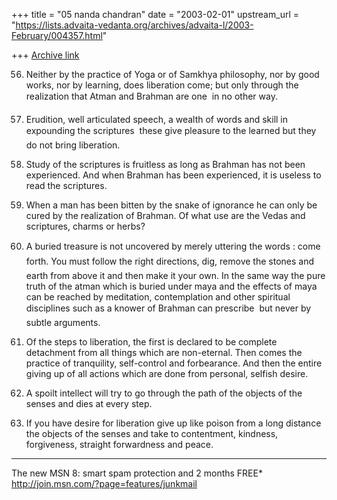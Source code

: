 +++
title = "05 nanda chandran"
date = "2003-02-01"
upstream_url = "https://lists.advaita-vedanta.org/archives/advaita-l/2003-February/004357.html"

+++
[Archive link](https://lists.advaita-vedanta.org/archives/advaita-l/2003-February/004357.html)

56. Neither by the practice of Yoga or of Samkhya philosophy, nor by good
works, nor by learning, does liberation come; but only through the
realization that Atman and Brahman are one  in no other way.

58. Erudition, well articulated speech, a wealth of words and skill in
expounding the scriptures  these give pleasure to the learned but they do
not bring liberation.

59. Study of the scriptures is fruitless as long as Brahman has not been
experienced. And when Brahman has been experienced, it is useless to read
the scriptures.

61. When a man has been bitten by the snake of ignorance he can only be
cured by the realization of Brahman. Of what use are the Vedas and
scriptures, charms or herbs?

65. A buried treasure is not uncovered by merely uttering the words : come
forth. You must follow the right directions, dig, remove the stones and
earth from above it and then make it your own. In the same way the pure
truth of the atman which is buried under maya and the effects of maya can be
reached by meditation, contemplation and other spiritual disciplines such as
a knower of Brahman can prescribe  but never by subtle arguments.

69. Of the steps to liberation, the first is declared to be complete
detachment from all things which are non-eternal. Then comes the practice of
tranquility, self-control and forbearance. And then the entire giving up of
all actions which are done from personal, selfish desire.

81. A spoilt intellect will try to go through the path of the objects of the
senses and dies at every step.

82. If you have desire for liberation give up like poison from a long
distance the objects of the senses and take to contentment, kindness,
forgiveness, straight forwardness and peace.


_________________________________________________________________
The new MSN 8: smart spam protection and 2 months FREE*
http://join.msn.com/?page=features/junkmail


